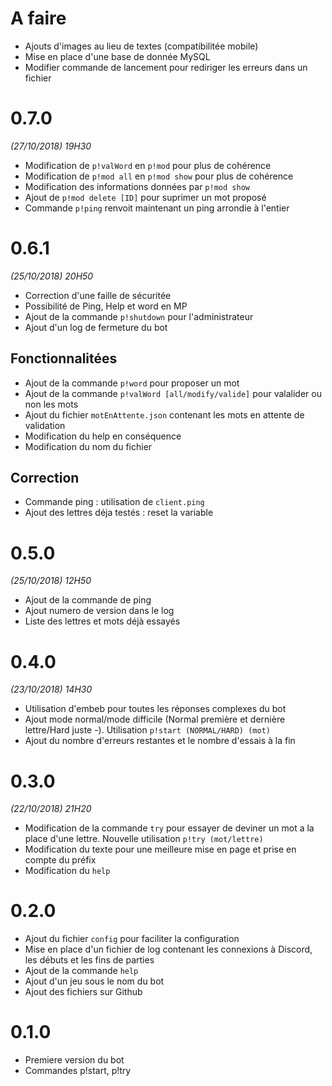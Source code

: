 # A faire
- Ajouts d'images au lieu de textes (compatibilitée mobile)
- Mise en place d'une base de donnée MySQL
- Modifier commande de lancement pour rediriger les erreurs dans un fichier

# 0.7.0
*(27/10/2018) 19H30*
- Modification de `p!valWord` en `p!mod` pour plus de cohérence
- Modification de `p!mod all` en `p!mod show` pour plus de cohérence
- Modification des informations données par `p!mod show`
- Ajout de `p!mod delete [ID]` pour suprimer un mot proposé
- Commande `p!ping` renvoit maintenant un ping arrondie à l'entier

# 0.6.1
*(25/10/2018) 20H50*
- Correction d'une faille de sécuritée
- Possibilité de Ping, Help et word en MP
- Ajout de la commande `p!shutdown` pour l'administrateur
- Ajout d'un log de fermeture du bot

## Fonctionnalitées
- Ajout de la commande `p!word` pour proposer un mot
- Ajout de la commande `p!valWord [all/modify/valide]` pour valalider ou non les mots
- Ajout du fichier `motEnAttente.json` contenant les mots en attente de validation
- Modification du help en conséquence
- Modification du nom du fichier

## Correction
- Commande ping : utilisation de `client.ping`
- Ajout des lettres déja testés : reset la variable

# 0.5.0
*(25/10/2018) 12H50*
- Ajout de la commande de ping
- Ajout numero de version dans le log
- Liste des lettres et mots déjà essayés

# 0.4.0
*(23/10/2018) 14H30*
- Utilisation d'embeb pour toutes les réponses complexes du bot
- Ajout mode normal/mode difficile (Normal première et dernière lettre/Hard juste -). Utilisation `p!start (NORMAL/HARD) (mot)`
- Ajout du nombre d'erreurs restantes et le nombre d'essais à la fin

# 0.3.0
*(22/10/2018) 21H20*
- Modification de la commande `try` pour essayer de deviner un mot a la place d'une lettre. Nouvelle utilisation `p!try (mot/lettre)`
- Modification du texte pour une meilleure mise en page et prise en compte du préfix
- Modification du `help`

# 0.2.0
- Ajout du fichier `config` pour faciliter la configuration
- Mise en place d'un fichier de log contenant les connexions à Discord, les débuts et les fins de parties
- Ajout de la commande `help`
- Ajout d'un jeu sous le nom du bot
- Ajout des fichiers sur Github

# 0.1.0
- Premiere version du bot
- Commandes p!start, p!try
